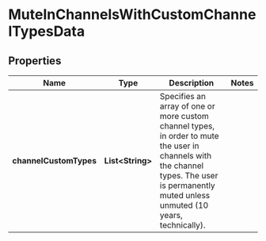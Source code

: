 

# MuteInChannelsWithCustomChannelTypesData


## Properties

| Name | Type | Description | Notes |
|------------ | ------------- | ------------- | -------------|
|**channelCustomTypes** | **List&lt;String&gt;** | Specifies an array of one or more custom channel types, in order to mute the user in channels with the channel types. The user is permanently muted unless unmuted (10 years, technically). |  |



